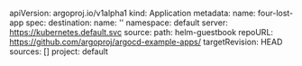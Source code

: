 apiVersion: argoproj.io/v1alpha1
kind: Application
metadata:
  name: four-lost-app
spec:
  destination:
    name: ''
    namespace: default
    server: https://kubernetes.default.svc
  source:
    path: helm-guestbook
    repoURL: https://github.com/argoproj/argocd-example-apps/
    targetRevision: HEAD
  sources: []
  project: default

